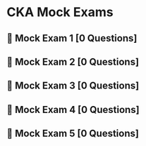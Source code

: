 # CKA Mock Exams

## 🔴 Mock Exam 1 [0 Questions]

## 🔴 Mock Exam 2 [0 Questions]

## 🔴 Mock Exam 3 [0 Questions]

## 🔴 Mock Exam 4 [0 Questions]

## 🔴 Mock Exam 5 [0 Questions]
